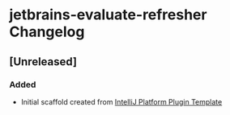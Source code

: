 <!-- Keep a Changelog guide -> https://keepachangelog.com -->

# jetbrains-evaluate-refresher Changelog

## [Unreleased]
### Added
- Initial scaffold created from [IntelliJ Platform Plugin Template](https://github.com/JetBrains/intellij-platform-plugin-template)
